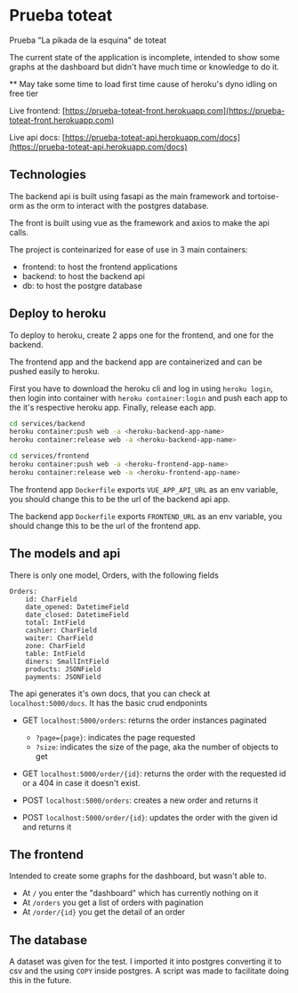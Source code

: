 # Prueba toteat

Prueba "La pikada de la esquina" de toteat

The current state of the application is incomplete, intended to show some 
graphs at the dashboard but didn't have much time or knowledge to do it.

\*\* May take some time to load first time cause of heroku's dyno idling on free tier

Live frontend: [https://prueba-toteat-front.herokuapp.com](https://prueba-toteat-front.herokuapp.com)

Live api docs: [https://prueba-toteat-api.herokuapp.com/docs](https://prueba-toteat-api.herokuapp.com/docs)

## Technologies

The backend api is built using fasapi as the main framework and tortoise-orm 
as the orm to interact with the postgres database.

The front is built using vue as the framework and axios to make the api calls.

The project is conteinarized for ease of use in 3 main containers:

 - frontend: to host the frontend applications
 - backend: to host the backend api
 - db: to host the postgre database

## Deploy to heroku

To deploy to heroku, create 2 apps one for the frontend, and one for the backend.

The frontend app and the backend app are containerized and can be pushed easily 
to heroku.

First you have to download the heroku cli and log in using `heroku login`, then 
login into container with `heroku container:login` and push each app to the it's 
respective heroku app. Finally, release each app.

```bash
cd services/backend
heroku container:push web -a <heroku-backend-app-name>
heroku container:release web -a <heroku-backend-app-name>
```

```bash
cd services/frontend
heroku container:push web -a <heroku-frontend-app-name>
heroku container:release web -a <heroku-frontend-app-name>
```
The frontend app `Dockerfile` exports `VUE_APP_API_URL` as an env variable, 
you should change this to be the url of the backend api app.

The backend app `Dockerfile` exports `FRONTEND_URL` as an env variable, you 
should change this to be the url of the frontend app.


## The models and api

There is only one model, Orders, with the following fields
```
Orders:
    id: CharField
    date_opened: DatetimeField
    date_closed: DatetimeField
    total: IntField
    cashier: CharField
    waiter: CharField
    zone: CharField
    table: IntField
    diners: SmallIntField
    products: JSONField
    payments: JSONField
```

The api generates it's own docs, that you can check at `localhost:5000/docs`.
It has the basic crud endponints 

 - GET `localhost:5000/orders`: returns the order instances paginated
   - `?page={page}`: indicates the page requested
   - `?size`: indicates the size of the page, aka the number of objects to get

 - GET `localhost:5000/order/{id}`: returns the order with the requested id or 
a 404 in case it doesn't exist.
 
 - POST `localhost:5000/orders`: creates a new order and returns it

 - POST `localhost:5000/order/{id}`: updates the order with the given id and 
returns it


## The frontend

Intended to create some graphs for the dashboard, but wasn't able to.

 - At `/` you enter the "dashboard" which has currently nothing on it
 - At `/orders` you get a list of orders with pagination
 - At `/order/{id}` you get the detail of an order

 ## The database

 A dataset was given for the test. I imported it into postgres converting it 
 to csv and the using `COPY` inside postgres. A script was made to facilitate 
 doing this in the future.
